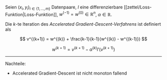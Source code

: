 Seien $(x_i, y_i)_{i \in \{ 1, \dots, m \}}$ Datenpaare, $l$ eine differenzierbare [[zettel/Loss-Funktion|Loss-Funktion]], $w^{(-1)} = w^{(0)} \in \mathbb{R}^n$, $\alpha \in \mathbb{R}$.

Die $k$-te Iteration des *Accelerated Gradient-Descent-Verfahrens* ist definiert als

$$
	v^{(k+1)} = w^{(k)} + \frac{k-1}{k-1}(w^{(k)} - w^{(k-1)})
$$

$$
	w^{(k+1)} = v^{(k+1)} - \alpha^{(k)} l'(v^{(k+1)})
$$

---

Nachteile:
- Accelerated Gradient-Descent ist nicht monoton fallend